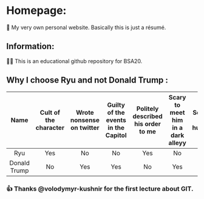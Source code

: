 # Homepage:
🤟 My very own personal website. Basically this is just a résumé.

## Information:

👨‍🎓 This is an educational github repository for BSA20.

## Why I choose Ryu and not Donald Trump :

| Name | Сult of the character  | Wrote nonsense on twitter| Guilty of the events in the Capitol | Politely described his order to me | Scary to meet him in a dark alleyy | Sense of humor |
| :---------:|:-----:|:-----:|:-----:|:-----:|:-----:|:-----:|
| Ryu       | Yes  | No| No| Yes | No | No
| Donald Trump     | No | Yes | Yes | No | Yes | No |

### 👍 Thanks @volodymyr-kushnir for the first lecture about GIT.
